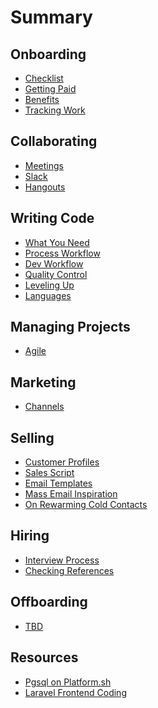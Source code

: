 Summary
=======

Onboarding
----------

* [Checklist](onboarding/onboarding-checklist.md)
* [Getting Paid](onboarding/getting-paid.md)
* [Benefits](onboarding/benefits.md)
* [Tracking Work](onboarding/time-tracking.md)

Collaborating
-------------

* [Meetings](collab/meetings.md)
* [Slack](collab/slack.md)
* [Hangouts](collab/hangouts.md)

Writing Code
------------

* [What You Need](coding/needs.md)
* [Process Workflow](coding/process-workflow.md)
* [Dev Workflow](coding/dev-workflow.md)
* [Quality Control](placeholder.md)
* [Leveling Up](placeholder.md)
* [Languages](placeholder.md)

Managing Projects
-----------------

* [Agile](placeholder.md)

Marketing
---------

* [Channels](marketing/marketing-channels.md)

Selling
-------

* [Customer Profiles](sales/customer-profiles.md)
* [Sales Script](sales/sales-script.md)
* [Email Templates](sales/email-templates.md)
* [Mass Email Inspiration](sales/mass-email-inspiration.md)
* [On Rewarming Cold Contacts](sales/rewarming-old-contacts.md)

Hiring
------

* [Interview Process](hiring/interviews.md)
* [Checking References](hiring/reference-check.md)

Offboarding
-----------

* [TBD](placeholder.md)

Resources
---------

* [Pgsql on Platform.sh](tutorials/postgres-platform.md)
* [Laravel Frontend Coding](tutorials/laravel-frontend.md)
